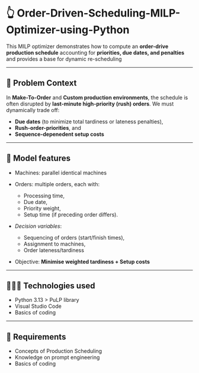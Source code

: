 # 👆 Order-Driven-Scheduling-MILP-Optimizer-using-Python
This MILP optimizer demonstrates how to compute an **order-drive production schedule** accounting for **priorities, due dates, and penalties** and provides a base for dynamic re-scheduling

---

## 🧏 Problem Context
In **Make-To-Order** and **Custom production environments**, the schedule is often disrupted by **last-minute high-priority (rush) orders**. We must dynamically trade off:
- **Due dates** (to minimize total tardiness or lateness penalties),
- **Rush-order-priorities**, and
- **Sequence-depenedent setup costs**

---

## 💇 Model features
- Machines: parallel identical machines
- Orders: multiple orders, each with:
   - Processing time,
   - Due date,
   - Priority weight,
   - Setup time (if preceding order differs).
- *Decision variables*:
   - Sequencing of orders (start/finish times),
   - Assignment to machines,
   - Order lateness/tardiness

- Objective: **Minimise weighted tardiness + Setup costs** 

---

## 🧑‍🦽‍➡️ Technologies used
- Python 3.13 > PuLP library
- Visual Studio Code
- Basics of coding

---
## 🧦 Requirements
- Concepts of Production Scheduling
- Knowledge on prompt engineering
- Basics of coding
